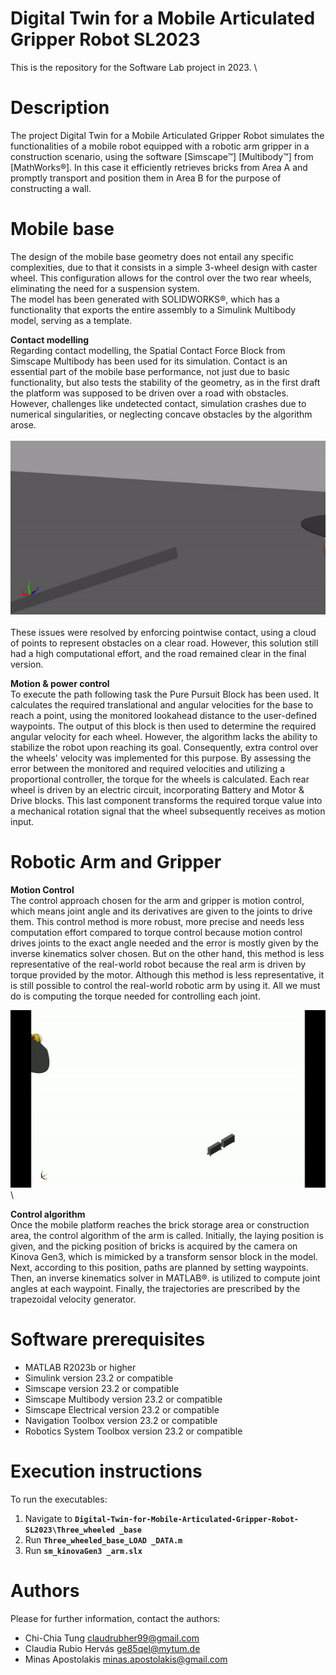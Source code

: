 # Digital Twin for a Mobile Articulated Gripper Robot SL2023
This is the repository for the Software Lab project in 2023.
\
# Description
The project Digital Twin for a Mobile Articulated Gripper Robot simulates the functionalities of a mobile robot equipped with a robotic arm gripper in a construction scenario, using the software [Simscape&trade;] [Multibody&trade;] from [MathWorks&reg;].
In this case it efficiently retrieves bricks from Area A and promptly transport and position them in Area B for the purpose of constructing a wall.

# Mobile base
The design of the mobile base geometry does not entail any specific complexities, due to that it consists in a simple 3-wheel design with caster wheel. This configuration allows for the control over the two rear wheels, eliminating the need for a suspension system.
\
The model has been generated with SOLIDWORKS®, which has a functionality that exports the entire assembly to a Simulink Multibody model, serving as a template.

**Contact modelling**\
Regarding contact modelling, the Spatial Contact Force Block from Simscape Multibody has been used for its simulation. Contact is an essential part of the mobile base performance, not just due to basic functionality, but also tests the stability of the geometry, as in the first draft the platform was supposed to be driven over a road with obstacles. However, challenges like undetected contact, simulation crashes due to numerical singularities, or neglecting concave obstacles by the algorithm arose.
\
\
![Contact modelling problem](images/ezgif.com-video-to-gif-converter.gif)\
\
These issues were resolved by enforcing pointwise contact, using a cloud of points to represent obstacles on a clear road. However, this solution still had a high computational effort, and the road remained clear in the final version.


**Motion & power control**\
To execute the path following task the Pure Pursuit Block has been used. It calculates the required translational and angular velocities for the base to reach a point, using the monitored lookahead distance to the user-defined waypoints. The output of this block is then used to determine the required angular velocity for each wheel. However, the algorithm lacks the ability to stabilize the robot upon reaching its goal. Consequently, extra control over the wheels' velocity was implemented for this purpose.
By assessing the error between the monitored and required velocities and utilizing a proportional controller, the torque for the wheels is calculated. Each rear wheel is driven by an electric circuit, incorporating Battery and Motor & Drive blocks. This last component transforms the required torque value into a mechanical rotation signal that the wheel subsequently receives as motion input.

# Robotic Arm and Gripper

**Motion Control**\
The control approach chosen for the arm and gripper is motion control, which means joint angle and its derivatives are given to the joints to drive them. This control method is more robust, more precise and needs less computation effort compared to torque control because motion control drives joints to the exact angle needed and the error is mostly given by the inverse kinematics solver chosen. But on the other hand, this method is less representative of the real-world robot because the real arm is driven by torque provided by the motor. Although this method is less representative, it is still possible to control the real-world robotic arm by using it. All we must do is computing the torque needed for controlling each joint. 

![Brick Picking](images/picking_brick.gif)\

**Control algorithm**\
Once the mobile platform reaches the brick storage area or construction area, the control algorithm of the arm is called. Initially, the laying position is given, and the picking position of bricks is acquired by the camera on Kinova Gen3, which is mimicked by a transform sensor block in the model. Next, according to this position, paths are planned by setting waypoints. Then, an inverse kinematics solver in MATLAB®. is utilized to compute joint angles at each waypoint. Finally, the trajectories are prescribed by the trapezoidal velocity generator.

# Software prerequisites
- MATLAB R2023b or higher
- Simulink version 23.2 or compatible
- Simscape version 23.2 or compatible
- Simscape Multibody version 23.2 or compatible
- Simscape Electrical version 23.2 or compatible
- Navigation Toolbox version 23.2 or compatible
- Robotics System Toolbox version 23.2 or compatible 

# Execution instructions
To run the executables:
 1. Navigate to **``Digital-Twin-for-Mobile-Articulated-Gripper-Robot-SL2023\Three_wheeled
 _base``**
 2. Run **``Three_wheeled_base_LOAD _DATA.m``**
 3. Run **``sm_kinovaGen3 _arm.slx``**

# Authors
Please for further information, contact the authors:
- Chi-Chia Tung <claudrubher99@gmail.com>
- Claudia Rubio Hervás <ge85qel@mytum.de>
- Minas Apostolakis <minas.apostolakis@gmail.com>
